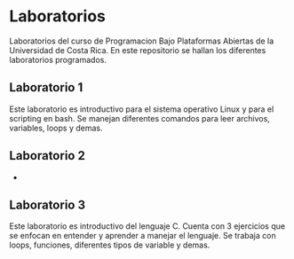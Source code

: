 # Laboratorios
Laboratorios del curso de Programacion Bajo Plataformas Abiertas de la Universidad de Costa Rica.
En este repositorio se hallan los diferentes laboratorios programados.

## Laboratorio 1

Este laboratorio es introductivo para el sistema operativo Linux y para el scripting en bash. Se manejan diferentes comandos para leer archivos, variables, loops
y demas. 

## Laboratorio 2

-

## Laboratorio 3

Este laboratorio es introductivo del lenguaje C. Cuenta con 3 ejercicios que se enfocan en entender y aprender a manejar el lenguaje. Se trabaja con loops, funciones, diferentes tipos de variable y demas.
